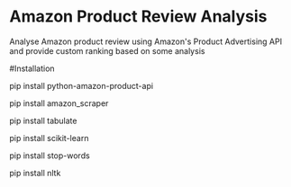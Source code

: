 # Amazon Product Review Analysis
Analyse Amazon product review using Amazon's Product Advertising API and provide custom ranking based on some analysis

#Installation

pip install python-amazon-product-api



pip install amazon_scraper




pip install tabulate




pip install scikit-learn




pip install stop-words




pip install nltk
